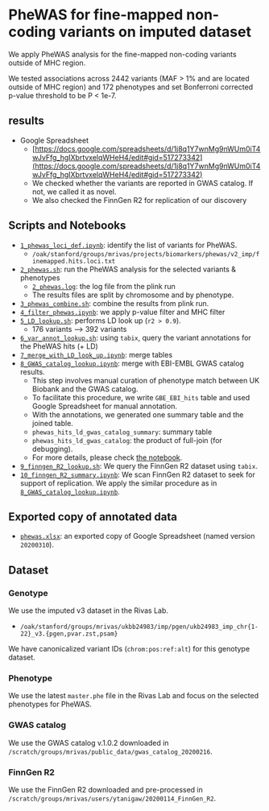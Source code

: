 # PheWAS for fine-mapped non-coding variants on imputed dataset

We apply PheWAS analysis for the fine-mapped non-coding variants outside of MHC region.

We tested associations across 2442 variants (MAF > 1% and are located outside of MHC region) and 172 phenotypes and set Bonferroni corrected p-value threshold to be P < 1e-7.

## results

- Google Spreadsheet
  - [https://docs.google.com/spreadsheets/d/1j8q1Y7wnMg9nWUm0iT4wJvFfg_hgIXbrtvxelqWHeH4/edit#gid=517273342](https://docs.google.com/spreadsheets/d/1j8q1Y7wnMg9nWUm0iT4wJvFfg_hgIXbrtvxelqWHeH4/edit#gid=517273342)
  - We checked whether the variants are reported in GWAS catalog. If not, we called it as novel.
  - We also checked the FinnGen R2 for replication of our discovery

## Scripts and Notebooks

- [`1_phewas_loci_def.ipynb`](https://github.com/rivas-lab/biomarkers/blob/master/phewas/v2_imp_nc/1_phewas_loci_def.ipynb): identify the list of variants for PheWAS.
  - `/oak/stanford/groups/mrivas/projects/biomarkers/phewas/v2_imp/finemapped.hits.loci.txt`
- [`2_phewas.sh`](https://github.com/rivas-lab/biomarkers/blob/master/phewas/v2_imp_nc/2_phewas.sh): run the PheWAS analysis for the selected variants & phenotypes
  - [`2_phewas.log`](https://github.com/rivas-lab/biomarkers/blob/master/phewas/v2_imp_nc/2_phewas.log): the log file from the plink run
  - The results files are split by chromosome and by phenotype.
- [`3_phewas_combine.sh`](https://github.com/rivas-lab/biomarkers/blob/master/phewas/v2_imp_nc/3_phewas_combine.sh): combine the results from plink run.
- [`4_filter_phewas.ipynb`](https://github.com/rivas-lab/biomarkers/blob/master/phewas/v2_imp_nc/4_filter_phewas.ipynb): we apply p-value filter and MHC filter
- [`5_LD_lookup.sh`](https://github.com/rivas-lab/biomarkers/blob/master/phewas/v2_imp_nc/5_LD_lookup.sh): performs LD look up (`r2 > 0.9`).
  - 176 variants --> 392 variants
- [`6_var_annot_lookup.sh`](https://github.com/rivas-lab/biomarkers/blob/master/phewas/v2_imp_nc/6_var_annot_lookup.sh): using `tabix`, query the variant annotations for the PheWAS hits (+ LD)
- [`7_merge_with_LD_look_up.ipynb`](https://github.com/rivas-lab/biomarkers/blob/master/phewas/v2_imp_nc/7_merge_with_LD_look_up.ipynb): merge tables
- [`8_GWAS_catalog_lookup.ipynb`](https://github.com/rivas-lab/biomarkers/blob/master/phewas/v2_imp_nc/8_GWAS_catalog_lookup.ipynb): merge with EBI-EMBL GWAS catalog results. 
  - This step involves manual curation of phenotype match between UK Biobank and the GWAS catalog. 
  - To facilitate this procedure, we write `GBE_EBI_hits` table and used Google Spreadsheet for manual annotation. 
  - With the annotations, we generated one summary table and the joined table.
  - `phewas_hits_ld_gwas_catalog_summary`: summary table
  - `phewas_hits_ld_gwas_catalog`: the product of full-join (for debugging).
  - For more details, please check [the notebook](https://github.com/rivas-lab/biomarkers/blob/master/phewas/v2_imp_nc/8_GWAS_catalog_lookup.ipynb).
- [`9_finngen_R2_lookup.sh`](https://github.com/rivas-lab/biomarkers/blob/master/phewas/v2_imp_nc/9_finngen_R2_lookup.sh): We query the FinnGen R2 dataset using `tabix`.
- [`10_finngen_R2_summary.ipynb`](https://github.com/rivas-lab/biomarkers/blob/master/phewas/v2_imp_nc/10_finngen_R2_summary.ipynb): We scan FinnGen R2 dataset to seek for support of replication. We apply the similar procedure as in [`8_GWAS_catalog_lookup.ipynb`](https://github.com/rivas-lab/biomarkers/blob/master/phewas/v2_imp_nc/8_GWAS_catalog_lookup.ipynb).

## Exported copy of annotated data

- [`phewas.xlsx`](https://github.com/rivas-lab/biomarkers/blob/master/phewas/v2_imp_nc/phewas.xlsx): an exported copy of Google Spreadsheet (named version `20200310`).

## Dataset

### Genotype

We use the imputed v3 dataset in the Rivas Lab.

- `/oak/stanford/groups/mrivas/ukbb24983/imp/pgen/ukb24983_imp_chr{1-22}_v3.{pgen,pvar.zst,psam}`

We have canonicalized variant IDs (`chrom:pos:ref:alt`) for this genotype dataset.

### Phenotype

We use the latest `master.phe` file in the Rivas Lab and focus on the selected phenotypes for PheWAS.

### GWAS catalog

We use the GWAS catalog v.1.0.2 downloaded in `/scratch/groups/mrivas/public_data/gwas_catalog_20200216`.

### FinnGen R2

We use the FinnGen R2 downloaded and pre-processed in `/scratch/groups/mrivas/users/ytanigaw/20200114_FinnGen_R2`.


